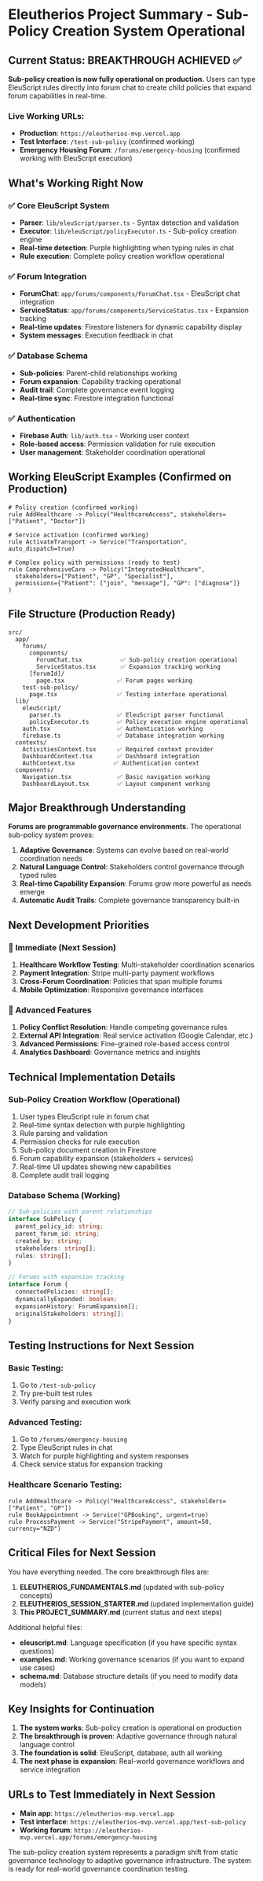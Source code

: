 # Eleutherios Project Summary - Sub-Policy Creation System Operational

## Current Status: BREAKTHROUGH ACHIEVED ✅

**Sub-policy creation is now fully operational on production.** Users can type EleuScript rules directly into forum chat to create child policies that expand forum capabilities in real-time.

### Live Working URLs:
- **Production**: `https://eleutherios-mvp.vercel.app`
- **Test Interface**: `/test-sub-policy` (confirmed working)
- **Emergency Housing Forum**: `/forums/emergency-housing` (confirmed working with EleuScript execution)

## What's Working Right Now

### ✅ Core EleuScript System
- **Parser**: `lib/eleuScript/parser.ts` - Syntax detection and validation
- **Executor**: `lib/eleuScript/policyExecutor.ts` - Sub-policy creation engine
- **Real-time detection**: Purple highlighting when typing rules in chat
- **Rule execution**: Complete policy creation workflow operational

### ✅ Forum Integration
- **ForumChat**: `app/forums/components/ForumChat.tsx` - EleuScript chat integration
- **ServiceStatus**: `app/forums/components/ServiceStatus.tsx` - Expansion tracking
- **Real-time updates**: Firestore listeners for dynamic capability display
- **System messages**: Execution feedback in chat

### ✅ Database Schema
- **Sub-policies**: Parent-child relationships working
- **Forum expansion**: Capability tracking operational
- **Audit trail**: Complete governance event logging
- **Real-time sync**: Firestore integration functional

### ✅ Authentication
- **Firebase Auth**: `lib/auth.tsx` - Working user context
- **Role-based access**: Permission validation for rule execution
- **User management**: Stakeholder coordination operational

## Working EleuScript Examples (Confirmed on Production)

```eleuscript
# Policy creation (confirmed working)
rule AddHealthcare -> Policy("HealthcareAccess", stakeholders=["Patient", "Doctor"])

# Service activation (confirmed working)  
rule ActivateTransport -> Service("Transportation", auto_dispatch=true)

# Complex policy with permissions (ready to test)
rule ComprehensiveCare -> Policy("IntegratedHealthcare", 
  stakeholders=["Patient", "GP", "Specialist"], 
  permissions={"Patient": ["join", "message"], "GP": ["diagnose"]}
)
```

## File Structure (Production Ready)

```
src/
  app/
    forums/
      components/
        ForumChat.tsx           ✅ Sub-policy creation operational
        ServiceStatus.tsx       ✅ Expansion tracking working
      [forumId]/
        page.tsx               ✅ Forum pages working
    test-sub-policy/
      page.tsx                 ✅ Testing interface operational
  lib/
    eleuScript/
      parser.ts                ✅ EleuScript parser functional
      policyExecutor.ts        ✅ Policy execution engine operational
    auth.tsx                   ✅ Authentication working
    firebase.ts                ✅ Database integration working
  contexts/
    ActivitiesContext.tsx      ✅ Required context provider
    DashboardContext.tsx       ✅ Dashboard integration
    AuthContext.tsx           ✅ Authentication context
  components/
    Navigation.tsx             ✅ Basic navigation working
    DashboardLayout.tsx        ✅ Layout component working
```

## Major Breakthrough Understanding

**Forums are programmable governance environments.** The operational sub-policy system proves:

1. **Adaptive Governance**: Systems can evolve based on real-world coordination needs
2. **Natural Language Control**: Stakeholders control governance through typed rules
3. **Real-time Capability Expansion**: Forums grow more powerful as needs emerge
4. **Automatic Audit Trails**: Complete governance transparency built-in

## Next Development Priorities

### 🎯 Immediate (Next Session)
1. **Healthcare Workflow Testing**: Multi-stakeholder coordination scenarios
2. **Payment Integration**: Stripe multi-party payment workflows
3. **Cross-Forum Coordination**: Policies that span multiple forums
4. **Mobile Optimization**: Responsive governance interfaces

### 🚀 Advanced Features
1. **Policy Conflict Resolution**: Handle competing governance rules
2. **External API Integration**: Real service activation (Google Calendar, etc.)
3. **Advanced Permissions**: Fine-grained role-based access control
4. **Analytics Dashboard**: Governance metrics and insights

## Technical Implementation Details

### Sub-Policy Creation Workflow (Operational)
1. User types EleuScript rule in forum chat
2. Real-time syntax detection with purple highlighting
3. Rule parsing and validation
4. Permission checks for rule execution
5. Sub-policy document creation in Firestore
6. Forum capability expansion (stakeholders + services)
7. Real-time UI updates showing new capabilities
8. Complete audit trail logging

### Database Schema (Working)
```typescript
// Sub-policies with parent relationships
interface SubPolicy {
  parent_policy_id: string;
  parent_forum_id: string;
  created_by: string;
  stakeholders: string[];
  rules: string[];
}

// Forums with expansion tracking
interface Forum {
  connectedPolicies: string[];
  dynamicallyExpanded: boolean;
  expansionHistory: ForumExpansion[];
  originalStakeholders: string[];
}
```

## Testing Instructions for Next Session

### Basic Testing:
1. Go to `/test-sub-policy`
2. Try pre-built test rules
3. Verify parsing and execution work

### Advanced Testing:
1. Go to `/forums/emergency-housing`
2. Type EleuScript rules in chat
3. Watch for purple highlighting and system responses
4. Check service status for expansion tracking

### Healthcare Scenario Testing:
```eleuscript
rule AddHealthcare -> Policy("HealthcareAccess", stakeholders=["Patient", "GP"])
rule BookAppointment -> Service("GPBooking", urgent=true)
rule ProcessPayment -> Service("StripePayment", amount=50, currency="NZD")
```

## Critical Files for Next Session

You have everything needed. The core breakthrough files are:

1. **ELEUTHERIOS_FUNDAMENTALS.md** (updated with sub-policy concepts)
2. **ELEUTHERIOS_SESSION_STARTER.md** (updated implementation guide)
3. **This PROJECT_SUMMARY.md** (current status and next steps)

Additional helpful files:
- **eleuscript.md**: Language specification (if you have specific syntax questions)
- **examples.md**: Working governance scenarios (if you want to expand use cases)
- **schema.md**: Database structure details (if you need to modify data models)

## Key Insights for Continuation

1. **The system works**: Sub-policy creation is operational on production
2. **The breakthrough is proven**: Adaptive governance through natural language control
3. **The foundation is solid**: EleuScript, database, auth all working
4. **The next phase is expansion**: Real-world governance workflows and service integration

## URLs to Test Immediately in Next Session

- **Main app**: `https://eleutherios-mvp.vercel.app`
- **Test interface**: `https://eleutherios-mvp.vercel.app/test-sub-policy`
- **Working forum**: `https://eleutherios-mvp.vercel.app/forums/emergency-housing`

The sub-policy creation system represents a paradigm shift from static governance technology to adaptive governance infrastructure. The system is ready for real-world governance coordination testing.